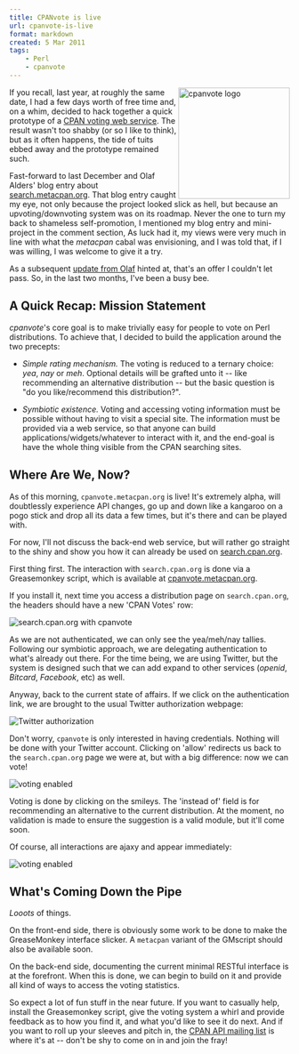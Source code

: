 ```yaml
---
title: CPANvote is live
url: cpanvote-is-live
format: markdown
created: 5 Mar 2011
tags:
    - Perl
    - cpanvote
---
```


<img src="__ENTRY_DIR__/cpanvote.png" alt="cpanvote logo" 
    width="200"
    style=" float: right; " />

If you recall, last year, at roughly the same date, I had a few days worth of free time
and, on a whim, decided to hack together a quick prototype of 
a [CPAN voting web service][1]. The result wasn't too shabby (or so
I like to think), but as it often happens, the tide of tuits ebbed away
and the prototype remained such.

Fast-forward to last December and Olaf Alders' blog entry
about [search.metacpan.org][2]. That blog entry caught my eye,
not only because the project looked slick as hell, 
but because an upvoting/downvoting system
was on its roadmap. Never the one to turn my back to shameless self-promotion, 
I mentioned my blog entry and mini-project in the comment section,
As luck had it, 
my views were very much in line with
what the *metacpan* cabal was envisioning, and I was told that, if I was willing,
I was welcome to give it a try.

As a subsequent [update from Olaf][3] hinted at, that's an offer I couldn't
let pass. So, in the last two months, I've been a busy bee.

[1]: http://babyl.dyndns.org/techblog/entry/cpanvote-a-perl-mini-project
[2]: http://blogs.perl.org/users/olaf_alders/2010/12/searchmetacpanorg-building-a-sexier-cpan-search.html
[3]: http://blogs.perl.org/users/olaf_alders/2011/02/metacpan-status-update.html

## A Quick Recap: Mission Statement

*cpanvote*'s core goal is to make trivially easy for 
people to vote on Perl distributions. To achieve
that, I decided to build the application around the two 
precepts:

* *Simple rating mechanism.* The voting is reduced to 
a ternary choice: *yea*, *nay* or *meh*. Optional details will
be grafted unto it -- like recommending an alternative distribution --
but the basic question is "do you like/recommend this distribution?".

* *Symbiotic existence.*  Voting and accessing voting information
must be possible without having to visit a special site. The information
must be provided via a web service, so that anyone can build
applications/widgets/whatever to interact with it, and  the end-goal is 
have the whole thing visible from the CPAN searching sites.

## Where Are We, Now?

As of this morning, `cpanvote.metacpan.org` is live! It's extremely
alpha, will doubtlessly experience API changes, go up and down like a kangaroo
on a pogo stick and drop all its data a few times, but it's there and can be
played with.

For now, I'll not discuss the back-end web service,
but will rather go straight to the shiny and show you how 
it can already be used on [search.cpan.org](http://search.cpan.org). 

First thing first. The interaction  with `search.cpan.org` is done
via a Greasemonkey script, which is available at 
[cpanvote.metacpan.org](http://cpanvote.metacpan.org/static/cpan_vote.user.js). 

If you 
install it, next time you access a distribution page on `search.cpan.org`,
the headers should have a new 'CPAN Votes' row:

![search.cpan.org with cpanvote](__ENTRY_DIR__/cpanvote1.png)

As we are not authenticated, we can only see the 
yea/meh/nay tallies. Following our symbiotic approach, 
we are delegating authentication to
what's already out there. For the time being, we are using Twitter, 
but the system is designed such that we can add expand to other 
services (*openid*, *Bitcard*, *Facebook*, etc) as well.

Anyway, back to the current state of affairs. If we click on the 
authentication link, we are brought to the usual Twitter 
authorization webpage:

![Twitter authorization](__ENTRY_DIR__/cpanvote2.png)

Don't worry, `cpanvote` is only interested in having credentials. Nothing
will be done with your Twitter account.  Clicking on 'allow' redirects
us back to the `search.cpan.org` page we were at, but with a big difference: now
we can vote!

![voting enabled](__ENTRY_DIR__/cpanvote3.png)

Voting is done by clicking on the smileys. The 'instead of' field is
for recommending an alternative to the current distribution. At the moment,
no validation is made to ensure the suggestion is a valid module, but it'll
come soon. 

Of course, all interactions are ajaxy and appear immediately:

![voting enabled](__ENTRY_DIR__/cpanvote4.png)

## What's Coming Down the Pipe

*Looots* of things.

On the front-end side, 
there is obviously some work to be done to make the GreaseMonkey interface
slicker. A `metacpan` variant of the GMscript should also be 
available soon.

On the back-end side, documenting the current minimal RESTful interface is at
the forefront. When this is done, we can begin to build on it and 
provide all kind of ways to access the voting statistics.  

So expect a lot of fun stuff in the near future. If you want to 
casually help, install the Greasemonkey script, give the 
voting system a whirl and provide feedback as to how you
find it, and what you'd like to see it do next.  And if you want
to roll up your sleeves and pitch in, the [CPAN API mailing 
list](http://groups.google.com/group/cpan-api) is where it's at --
don't be shy to come on in and join the fray!

